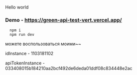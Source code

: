 Hello world 

### Demo - https://green-api-test-vert.vercel.app/

```
  npm i
  npm run dev
```

можете воспользоваться моими~~

idInstance - 1103181102

apiTokenInstance - 033408015b184210aa2bcf492de6deda01ddf08c834448e2ac
